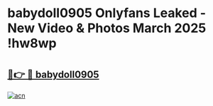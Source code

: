# babydoll0905 Onlyfans Leaked - New Video & Photos March 2025 !hw8wp

# <h2><a href="https://hoq6w4.iuczelnia.edu.pl?title=babydoll0905&ref=hw8wp">🔗👉 🔴 babydoll0905</a></h2>

[![acn](https://github.com/user-attachments/assets/0f9c940e-d8b0-45ae-aac7-cd30a18b3e1c)](https://hoq6w4.iuczelnia.edu.pl?title=babydoll0905&ref=hw8wp)

